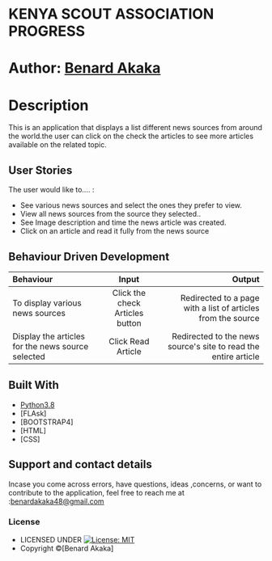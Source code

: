 # KENYA SCOUT ASSOCIATION PROGRESS

# Author: [Benard Akaka](https://github.com/Benardakaka)

# Description

This is an application that displays a list different news sources from around the world.the user can click on the check the articles to see more articles available on the related topic.

## User Stories
The user would like to.... :
* See various news sources and select the ones they prefer  to view.
* View all news sources from the source they selected..
* See Image description and time the news article was created. 
* Click on an article and read it fully from the news source


## Behaviour Driven Development

| Behaviour | Input | Output |
| :---------------- | :---------------: | ------------------: |
|To display various news sources| Click the check Articles button|Redirected to a page with a list of articles from the source |
|Display the articles for the news source selected| Click Read Article| Redirected to the news source's site to read the entire article|


## Built With

* [Python3.8](https://docs.python.org/3/)
* [FLAsk]
* [BOOTSTRAP4]
* [HTML]
* [CSS]


## Support and contact details
 Incase you come across errors, have questions, ideas ,concerns, or want to contribute to the application, feel free to reach me at :benardakaka48@gmail.com


### License

* LICENSED UNDER  [![License: MIT](https://img.shields.io/badge/License-MIT-yellow.svg)](license/MIT)
* Copyright &copy;[Benard Akaka] 